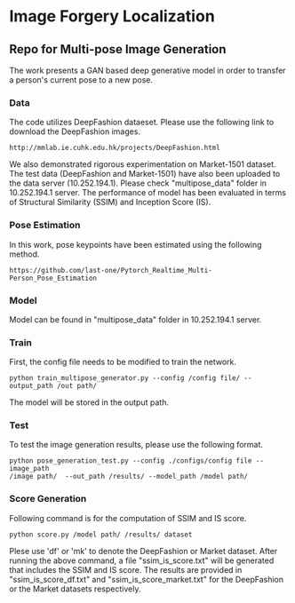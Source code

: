 # Image Forgery Localization
## Repo for Multi-pose Image Generation
The work presents a GAN based deep generative model in order to transfer a person's current pose to a new pose. 

### Data
The code utilizes DeepFashion dataeset. Please use the following link to download the DeepFashion images. 
```
http://mmlab.ie.cuhk.edu.hk/projects/DeepFashion.html
```
We also demonstrated rigorous experimentation on Market-1501 dataset. The test data (DeepFashion and Market-1501) have also been 
uploaded to the data server (10.252.194.1). Please check "multipose_data" folder in 10.252.194.1 server. The performance of model
has been evaluated in terms of Structural Similarity (SSIM) and Inception Score (IS). 

### Pose Estimation
In this work, pose keypoints have been estimated using the following method. 
```
https://github.com/last-one/Pytorch_Realtime_Multi-Person_Pose_Estimation
```

### Model
Model can be found in "multipose_data" folder in 10.252.194.1 server.

### Train
First, the config file needs to be modified to train the network.  

```
python train_multipose_generator.py --config /config file/ --output_path /out path/
```
The model will be stored in the output path. 

### Test
To test the image generation results, please use the following format. 
```
python pose_generation_test.py --config ./configs/config file --image_path 
/image path/  --out_path /results/ --model_path /model path/

```

### Score Generation
Following command is for the computation of SSIM and IS score. 

```
python score.py /model path/ /results/ dataset
```
Plese use 'df' or 'mk' to denote the DeepFashion or Market dataset. 
After running the above command, a file "ssim_is_score.txt" will be generated that includes the SSIM and IS score.
The results are provided in "ssim_is_score_df.txt" and "ssim_is_score_market.txt" for the DeepFashion or the Market 
datasets respectively. 


